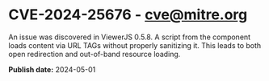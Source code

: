# CVE-2024-25676 - cve@mitre.org

An issue was discovered in ViewerJS 0.5.8. A script from the component loads content via URL TAGs without properly sanitizing it. This leads to both open redirection and out-of-band resource loading.

**Publish date:** 2024-05-01
